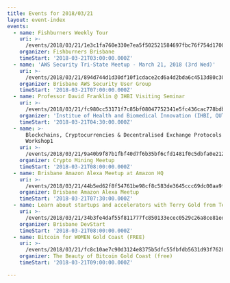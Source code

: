 ```yaml
---
title: Events for 2018/03/21
layout: event-index
events:
  - name: Fishburners Weekly Tour
    uri: >-
      /events/2018/03/21/1e3c1fa760e330e7ea5f502521584697fbc76f754d1700baf27d50703b631491
    organizer: Fishburners Brisbane
    timeStart: '2018-03-21T03:00:00.000Z'
  - name: 'AWS Security Tri-State Meetup - March 21, 2018 (3rd Wed)'
    uri: >-
      /events/2018/03/21/894d744d1d30df10f1cdace2cd6a4d2bda6c4513d80c305decdd30c646f6fa00
    organizer: Brisbane AWS Security User Group
    timeStart: '2018-03-21T07:00:00.000Z'
  - name: Professor David Franklin @ IHBI Visiting Seminar
    uri: >-
      /events/2018/03/21/fc980cc53171f7c85bf08047752341e5fc436cac778bdb793e2b2ceebd0016e4
    organizer: 'Institue of Health and Biomedical Innovation (IHBI, QUT)'
    timeStart: '2018-03-21T04:30:00.000Z'
  - name: >-
      Blockchains, Cryptocurrencies & Decentralised Exchange Protocols - BTI
      Workshop1
    uri: >-
      /events/2018/03/21/9a40b9f87b1fbf40d7f6b35bf6cfd1481f0c5dbfa0e212d5f946fe6c1cb36df7
    organizer: Crypto Mining Meetup
    timeStart: '2018-03-21T08:00:00.000Z'
  - name: Brisbane Amazon Alexa Meetup at Amazon HQ
    uri: >-
      /events/2018/03/21/44b5ed62f8f54761be98cf8c583de3645ccc69dc00aa9f22c58bb86db1405869
    organizer: Brisbane Amazon Alexa Meetup
    timeStart: '2018-03-21T07:30:00.000Z'
  - name: Learn about startups and accelerators with Terry Gold from Techstars
    uri: >-
      /events/2018/03/21/34b3fe4daf55f811777fc850133ecec0529c26a8ce81ed48c40e6ba116a88b67
    organizer: Brisbane DevStart
    timeStart: '2018-03-21T08:00:00.000Z'
  - name: Bitcoin for WOMEN Gold Coast (FREE)
    uri: >-
      /events/2018/03/21/fc8c10ae7c90d3124e8375b5dfc55fbfdb5631d93f7628f14dbfb0313d74700f
    organizer: The Beauty of Bitcoin Gold Coast (free)
    timeStart: '2018-03-21T09:00:00.000Z'

---
```

